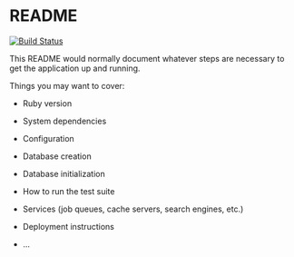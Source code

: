 # README

[![Build Status](https://dev.azure.com/admreececollett/RailsAppPipelineTest/_apis/build/status/RailsAppForJenkinsTest)](https://dev.azure.com/admreececollett/RailsAppPipelineTest/_build/latest?definitionId=4)

This README would normally document whatever steps are necessary to get the
application up and running.

Things you may want to cover:

* Ruby version

* System dependencies

* Configuration

* Database creation

* Database initialization

* How to run the test suite

* Services (job queues, cache servers, search engines, etc.)

* Deployment instructions

* ...
